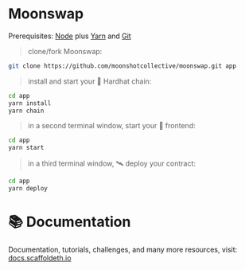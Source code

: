 # Moonswap

Prerequisites: [Node](https://nodejs.org/en/download/) plus [Yarn](https://classic.yarnpkg.com/en/docs/install/) and [Git](https://git-scm.com/downloads)

> clone/fork Moonswap:

```bash
git clone https://github.com/moonshotcollective/moonswap.git app
```

> install and start your 👷‍ Hardhat chain:

```bash
cd app
yarn install
yarn chain
```

> in a second terminal window, start your 📱 frontend:

```bash
cd app
yarn start
```

> in a third terminal window, 🛰 deploy your contract:

```bash
cd app
yarn deploy
```


# 📚 Documentation

Documentation, tutorials, challenges, and many more resources, visit: [docs.scaffoldeth.io](https://docs.scaffoldeth.io)